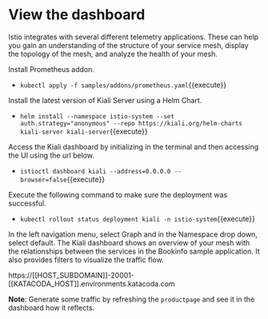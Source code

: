 # View the dashboard

Istio integrates with several different telemetry applications. These can help you gain an understanding of the structure of your service mesh, display the topology of the mesh, and analyze the health of your mesh.

Install Prometheus addon. 

- `kubectl apply -f samples/addons/prometheus.yaml`{{execute}}

Install the latest version of Kiali Server using a Helm Chart. 

- `helm install --namespace istio-system --set auth.strategy="anonymous" --repo https://kiali.org/helm-charts kiali-server kiali-server`{{execute}}

Access the Kiali dashboard by initializing in the terminal and then accessing the UI using the url below.

- `istioctl dashboard kiali --address=0.0.0.0 --browser=false`{{execute}}

Execute the following command to make sure the deployment was successful.

- `kubectl rollout status deployment kiali -n istio-system`{{execute}}

In the left navigation menu, select Graph and in the Namespace drop down, select default.
The Kiali dashboard shows an overview of your mesh with the relationships between the services in the Bookinfo sample application. It also provides filters to visualize the traffic flow.

https://[[HOST_SUBDOMAIN]]-20001-[[KATACODA_HOST]].environments.katacoda.com

**Note**: Generate some traffic by refreshing the `productpage` and see it in the dashboard how it reflects.